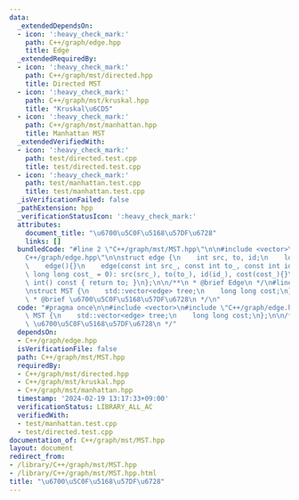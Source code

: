 ```yaml
---
data:
  _extendedDependsOn:
  - icon: ':heavy_check_mark:'
    path: C++/graph/edge.hpp
    title: Edge
  _extendedRequiredBy:
  - icon: ':heavy_check_mark:'
    path: C++/graph/mst/directed.hpp
    title: Directed MST
  - icon: ':heavy_check_mark:'
    path: C++/graph/mst/kruskal.hpp
    title: "Kruskal\u6CD5"
  - icon: ':heavy_check_mark:'
    path: C++/graph/mst/manhattan.hpp
    title: Manhattan MST
  _extendedVerifiedWith:
  - icon: ':heavy_check_mark:'
    path: test/directed.test.cpp
    title: test/directed.test.cpp
  - icon: ':heavy_check_mark:'
    path: test/manhattan.test.cpp
    title: test/manhattan.test.cpp
  _isVerificationFailed: false
  _pathExtension: hpp
  _verificationStatusIcon: ':heavy_check_mark:'
  attributes:
    document_title: "\u6700\u5C0F\u5168\u57DF\u6728"
    links: []
  bundledCode: "#line 2 \"C++/graph/mst/MST.hpp\"\n\n#include <vector>\n#line 2 \"\
    C++/graph/edge.hpp\"\n\nstruct edge {\n    int src, to, id;\n    long long cost;\n\
    \    edge(){}\n    edge(const int src_, const int to_, const int id_ = -1, const\
    \ long long cost_ = 0): src(src_), to(to_), id(id_), cost(cost_){}\n    operator\
    \ int() const { return to; }\n};\n\n/**\n * @brief Edge\n */\n#line 5 \"C++/graph/mst/MST.hpp\"\
    \nstruct MST {\n    std::vector<edge> tree;\n    long long cost;\n};\n\n/**\n\
    \ * @brief \u6700\u5C0F\u5168\u57DF\u6728\n */\n"
  code: "#pragma once\n\n#include <vector>\n#include \"C++/graph/edge.hpp\"\nstruct\
    \ MST {\n    std::vector<edge> tree;\n    long long cost;\n};\n\n/**\n * @brief\
    \ \u6700\u5C0F\u5168\u57DF\u6728\n */"
  dependsOn:
  - C++/graph/edge.hpp
  isVerificationFile: false
  path: C++/graph/mst/MST.hpp
  requiredBy:
  - C++/graph/mst/directed.hpp
  - C++/graph/mst/kruskal.hpp
  - C++/graph/mst/manhattan.hpp
  timestamp: '2024-02-19 13:17:33+09:00'
  verificationStatus: LIBRARY_ALL_AC
  verifiedWith:
  - test/manhattan.test.cpp
  - test/directed.test.cpp
documentation_of: C++/graph/mst/MST.hpp
layout: document
redirect_from:
- /library/C++/graph/mst/MST.hpp
- /library/C++/graph/mst/MST.hpp.html
title: "\u6700\u5C0F\u5168\u57DF\u6728"
---
```


